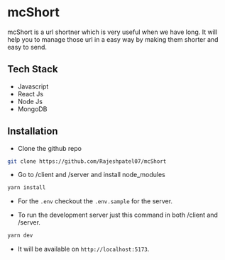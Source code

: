 
# mcShort

mcShort is a url shortner which is very useful when we have long. It will help you to manage those url in a easy way by making them shorter and easy to send.




## Tech Stack

- Javascript
- React Js
- Node Js
- MongoDB


## Installation

- Clone the github repo

```bash
git clone https://github.com/Rajeshpatel07/mcShort
```

- Go to /client and /server and install node_modules

```bash
yarn install
```
- For the  `.env` checkout the `.env.sample` for the server.

- To run the development server just this command in both /client and /server.

```bash
yarn dev
```
- It will be available on  `http://localhost:5173`.
